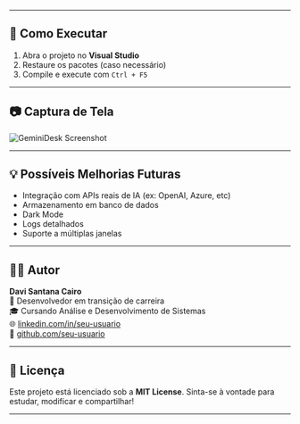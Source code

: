 
---

## 🚀 Como Executar

1. Abra o projeto no **Visual Studio**
2. Restaure os pacotes (caso necessário)
3. Compile e execute com `Ctrl + F5`

---

## 📷 Captura de Tela

![GeminiDesk Screenshot](screenshot.png)

---

## 💡 Possíveis Melhorias Futuras

- Integração com APIs reais de IA (ex: OpenAI, Azure, etc)
- Armazenamento em banco de dados
- Dark Mode
- Logs detalhados
- Suporte a múltiplas janelas

---

## 👨‍💻 Autor

**Davi Santana Cairo**  
🚀 Desenvolvedor em transição de carreira  
🎓 Cursando Análise e Desenvolvimento de Sistemas  
🌐 [linkedin.com/in/seu-usuario](https://www.linkedin.com/in/davi-santana-cairo-797a38141/)  
📁 [github.com/seu-usuario](https://github.com/dcair2024)

---

## 📜 Licença

Este projeto está licenciado sob a **MIT License**. Sinta-se à vontade para estudar, modificar e compartilhar!

---


